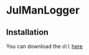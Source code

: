 ﻿# JulManLogger

## Installation

You can download the `dll` [here](https://github.com/JulMan-Dev/JulMan-Logger/releases/tag/v1.0.0)